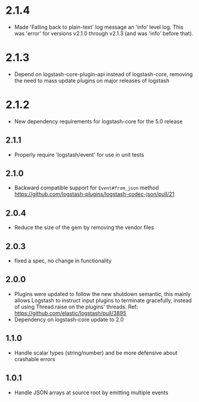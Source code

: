 # 2.1.4
  - Made 'Falling back to plain-text' log message an 'info' level log. This was
    'error' for versions v2.1.0 through v2.1.3 (and was 'info' before that).

# 2.1.3
  - Depend on logstash-core-plugin-api instead of logstash-core, removing the need to mass update plugins on major releases of logstash
# 2.1.2
  - New dependency requirements for logstash-core for the 5.0 release
## 2.1.1
 - Properly require 'logstash/event' for use in unit tests

## 2.1.0
 - Backward compatible support for `Event#from_json` method https://github.com/logstash-plugins/logstash-codec-json/pull/21

## 2.0.4
 - Reduce the size of the gem by removing the vendor files

## 2.0.3
 - fixed a spec, no change in functionality

## 2.0.0
 - Plugins were updated to follow the new shutdown semantic, this mainly allows Logstash to instruct input plugins to terminate gracefully,
   instead of using Thread.raise on the plugins' threads. Ref: https://github.com/elastic/logstash/pull/3895
 - Dependency on logstash-core update to 2.0

## 1.1.0
  - Handle scalar types (string/number) and be more defensive about crashable errors

## 1.0.1
  - Handle JSON arrays at source root by emitting multiple events
